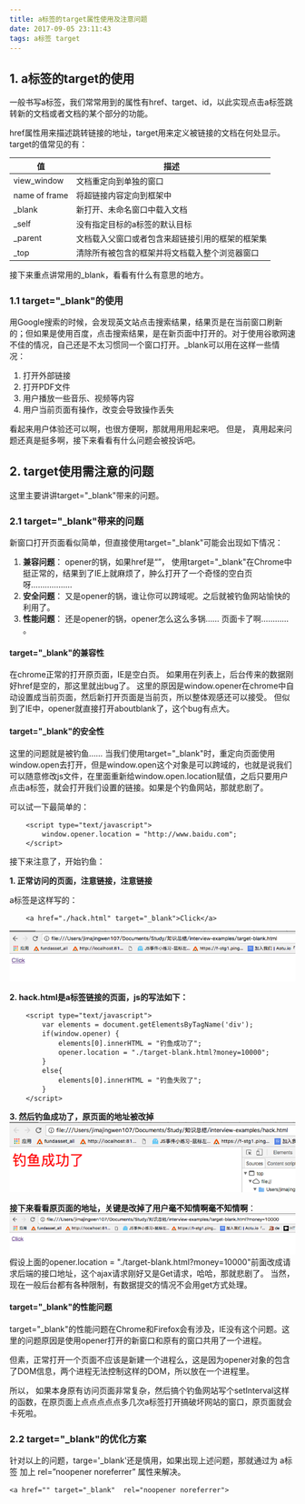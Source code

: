 ```yaml
---
title: a标签的target属性使用及注意问题
date: 2017-09-05 23:11:43
tags: a标签 target
---
```


## 1. a标签的target的使用

一般书写a标签，我们常常用到的属性有href、target、id，以此实现点击a标签跳转新的文档或者文档的某个部分的功能。 

href属性用来描述跳转链接的地址，target用来定义被链接的文档在何处显示。target的值常见的有：
	
  值 | 描述
------|----
 view_window  | 文档重定向到单独的窗口
 name of frame   | <frameset>将超链接内容定向到框架中
 _blank | 新打开、未命名窗口中载入文档
 _self  | 没有指定目标的a标签的默认目标
 _parent  | 文档载入父窗口或者包含来超链接引用的框架的框架集
 _top  | 清除所有被包含的框架并将文档载入整个浏览器窗口
 
 
 接下来重点讲常用的_blank，看看有什么有意思的地方。
 
### 1.1 target="_blank"的使用
用Google搜索的时候，会发现英文站点击搜索结果，结果页是在当前窗口刷新的；但如果是使用百度，点击搜索结果，是在新页面中打开的。对于使用谷歌网速不佳的情况，自己还是不太习惯同一个窗口打开。_blank可以用在这样一些情况：

1. 打开外部链接
2. 打开PDF文件
3. 用户播放一些音乐、视频等内容
4. 用户当前页面有操作，改变会导致操作丢失

看起来用户体验还可以啊，也很方便啊，那就用用用起来吧。 但是， 真用起来问题还真是挺多啊，接下来看看有什么问题会被投诉吧。



## 2. target使用需注意的问题

这里主要讲讲target="_blank"带来的问题。

###  2.1 	 target="_blank"带来的问题
新窗口打开页面看似简单，但直接使用target="_blank"可能会出现如下情况： 

1. **兼容问题**： opener的锅，如果href是“”， 使用target="_blank"在Chrome中挺正常的，结果到了IE上就麻烦了，肿么打开了一个奇怪的空白页呀………………
2. **安全问题**： 又是opener的锅，谁让你可以跨域呢。之后就被钓鱼网站愉快的利用了。
2. **性能问题**： 还是opener的锅，opener怎么这么多锅…… 页面卡了啊………… 。


#### target="_blank"的兼容性
在chrome正常的打开原页面，IE是空白页。 如果用在列表上，后台传来的数据刚好href是空的，那这里就出bug了。
这里的原因是window.opener在chrome中自动设置成当前页面，然后新打开页面是当前页，所以整体观感还可以接受。 但似到了IE中，opener就直接打开aboutblank了，这个bug有点大。

#### target="_blank"的安全性
这里的问题就是被钓鱼……
当我们使用target="_blank"时，重定向页面使用window.open去打开，但是window.open这个对象是可以跨域的，也就是说我们可以随意修改js文件，在里面重新给window.open.location赋值，之后只要用户点击a标签，就会打开我们设置的链接。如果是个钓鱼网站，那就悲剧了。

可以试一下最简单的：

```
	<script type="text/javascript">
		window.opener.location = "http://www.baidu.com";
	</script>
```
接下来注意了，开始钓鱼：

**1. 正常访问的页面，注意链接，注意链接**

a标签是这样写的：

```
	<a href="./hack.html" target="_blank">Click</a>
```

![1](./img/a-标签的target属性使用及注意问题/1.png)

**2. hack.html是a标签链接的页面，js的写法如下：**

```
	<script type="text/javascript">
		var elements = document.getElementsByTagName('div');
		if(window.opener) {
			elements[0].innerHTML = "钓鱼成功了";
			opener.location = "./target-blank.html?money=10000";
		}
		else{
			elements[0].innerHTML = "钓鱼失败了";
		}
	</script>
```
**3. 然后钓鱼成功了，原页面的地址被改掉**
![1](./img/a-标签的target属性使用及注意问题/2.png)


**接下来看看原页面的地址，关键是改掉了用户毫不知情啊毫不知情啊**：
![1](./img/a-标签的target属性使用及注意问题/3.png)
假设上面的opener.location = "./target-blank.html?money=10000"前面改成请求后端的接口地址，这个ajax请求刚好又是Get请求，哈哈，那就悲剧了。 当然，现在一般后台都有各种限制，有数据提交的情况不会用get方式处理。

#### target="_blank"的性能问题
target="_blank"的性能问题在Chrome和Firefox会有涉及，IE没有这个问题。这里的问题原因是使用opener打开的新窗口和原有的窗口共用了一个进程。

但素，正常打开一个页面不应该是新建一个进程么，这是因为opener对象的包含了DOM信息，两个进程无法控制这样的DOM，所以放在一个进程里。

所以， 如果本身原有访问页面非常复杂，然后搞个钓鱼网站写个setInterval这样的函数，在原页面上点点点点点多几次a标签打开搞破坏网站的窗口，原页面就会卡死啦。

### 2.2 target="_blank"的优化方案

针对以上的问题，targe='_blank'还是慎用，如果出现上述问题，那就通过为 a标签 加上 rel=”noopener noreferrer” 属性来解决。

```
<a href="" target="_blank"  rel="noopener noreferrer">
```









